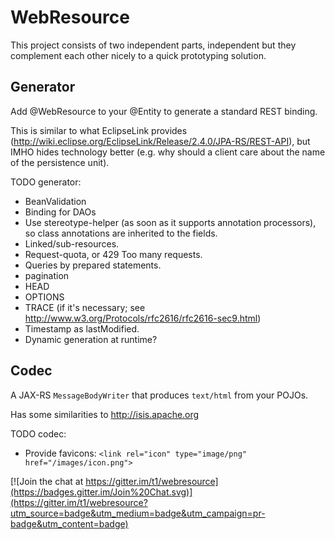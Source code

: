 # WebResource

This project consists of two independent parts, independent but they complement each other nicely to a quick prototyping solution.

## Generator

Add @WebResource to your @Entity to generate a standard REST binding.

This is similar to what EclipseLink provides (http://wiki.eclipse.org/EclipseLink/Release/2.4.0/JPA-RS/REST-API), but IMHO hides technology better (e.g. why should a client care about the name of the persistence unit).

TODO generator:
* BeanValidation
* Binding for DAOs
* Use stereotype-helper (as soon as it supports annotation processors), so class annotations are inherited to the fields.
* Linked/sub-resources.
* Request-quota, or 429 Too many requests.
* Queries by prepared statements.
* pagination
* HEAD
* OPTIONS
* TRACE (if it's necessary; see http://www.w3.org/Protocols/rfc2616/rfc2616-sec9.html)
* Timestamp as lastModified.
* Dynamic generation at runtime?

## Codec

A JAX-RS `MessageBodyWriter` that produces `text/html` from your POJOs.

Has some similarities to http://isis.apache.org

TODO codec:
* Provide favicons: `<link rel="icon" type="image/png" href="/images/icon.png">`


[![Join the chat at https://gitter.im/t1/webresource](https://badges.gitter.im/Join%20Chat.svg)](https://gitter.im/t1/webresource?utm_source=badge&utm_medium=badge&utm_campaign=pr-badge&utm_content=badge)
